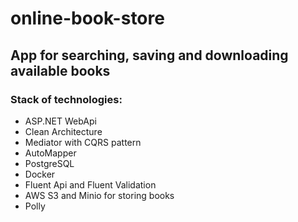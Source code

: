# online-book-store
## App for searching, saving and downloading available books

### Stack of technologies:

* ASP.NET WebApi
* Clean Architecture
* Mediator with CQRS pattern
* AutoMapper
* PostgreSQL
* Docker
* Fluent Api and Fluent Validation
* AWS S3 and Minio for storing books
* Polly
